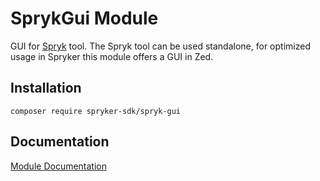 # SprykGui Module

GUI for [Spryk](https://github.com/spryker-sdk/spryk/) tool. The Spryk tool can be used standalone, for optimized usage in Spryker this module offers a GUI in Zed.

## Installation

```
composer require spryker-sdk/spryk-gui
```

## Documentation

[Module Documentation](https://academy.spryker.com/developing_with_spryker/module_guide/modules.html)
